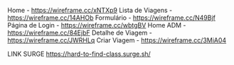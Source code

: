Home - https://wireframe.cc/xNTXp9
Lista de Viagens - https://wireframe.cc/14AHOb
Formulário - https://wireframe.cc/N49Bjf
Página de Login - https://wireframe.cc/wbtgBV
Home ADM - https://wireframe.cc/84EjbF
Detalhe de Viagem - https://wireframe.cc/JWRHLq
Criar Viagem - https://wireframe.cc/3MiA04

LINK SURGE
https://hard-to-find-class.surge.sh/